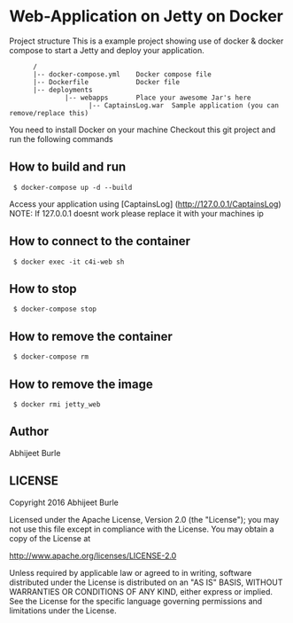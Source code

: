 Web-Application on Jetty on Docker
=================
Project structure
This is a example project showing use of docker & docker compose to start a Jetty and deploy your application.
```
      /
      |-- docker-compose.yml    Docker compose file
      |-- Dockerfile            Docker file
      |-- deployments
              |-- webapps       Place your awesome Jar's here
                    |-- CaptainsLog.war  Sample application (you can remove/replace this) 
```
You need to install Docker on your machine
Checkout this git project and run the following commands

## How to build and run
     $ docker-compose up -d --build
   
   Access your application using [CaptainsLog] (http://127.0.0.1/CaptainsLog) 
   NOTE: If 127.0.0.1 doesnt work please replace it with your machines ip

## How to connect to the container
     $ docker exec -it c4i-web sh

## How to stop
     $ docker-compose stop

## How to remove the container
     $ docker-compose rm

## How to remove the image
     $ docker rmi jetty_web

## Author
Abhijeet Burle

## LICENSE
Copyright 2016 Abhijeet Burle

Licensed under the Apache License, Version 2.0 (the "License");
you may not use this file except in compliance with the License.
You may obtain a copy of the License at

http://www.apache.org/licenses/LICENSE-2.0

Unless required by applicable law or agreed to in writing, software
distributed under the License is distributed on an "AS IS" BASIS,
WITHOUT WARRANTIES OR CONDITIONS OF ANY KIND, either express or implied.
See the License for the specific language governing permissions and
limitations under the License.
